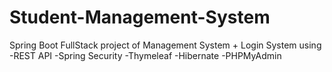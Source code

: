 # Student-Management-System
Spring Boot FullStack project of Management System + Login System using 
 -REST API 
 -Spring Security 
 -Thymeleaf 
 -Hibernate 
 -PHPMyAdmin
